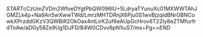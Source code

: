 $START$cCzUmZVDm2WfoeDYgtPbQW096lU+5LdryaTYunuXc01MXWWTAhJGMZLk4p+Na9An5wXwwTWd/LmrzMHTDRnjX6Pju0S1wvBjzqidBNrGBNCowkXPrzddGKzV3QWBiR2OkOax4ntLirK2uf6eAUpGcHrov6T22Iy8eZTMfurfrdTnAw/aDGy58Ze9Ug1DJFD/B4W0CDvv6pN1iuS7/ms+Pg==$END$